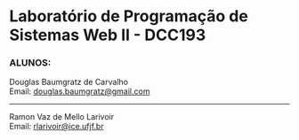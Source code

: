 # Laboratório de Programação de Sistemas Web II - DCC193


### ALUNOS:

Douglas Baumgratz de Carvalho <br>
Email: douglas.baumgratz@gmail.com  

---
Ramon Vaz de Mello Larivoir <br>
Email: rlarivoir@ice.ufjf.br
